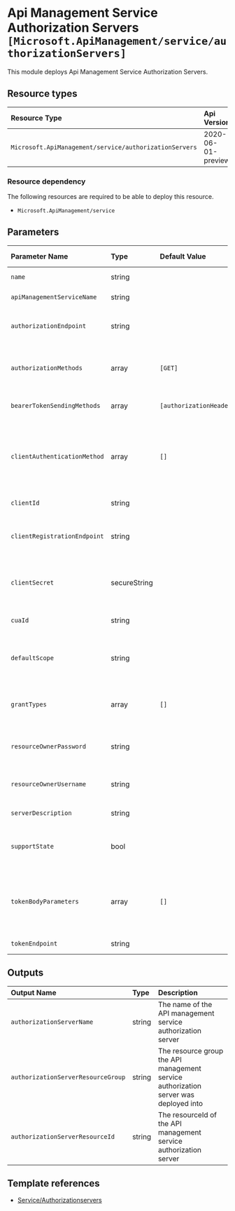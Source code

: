 # Api Management Service Authorization Servers  `[Microsoft.ApiManagement/service/authorizationServers]`

This module deploys Api Management Service Authorization Servers.

## Resource types

| Resource Type | Api Version |
| :-- | :-- |
| `Microsoft.ApiManagement/service/authorizationServers` | 2020-06-01-preview |

### Resource dependency

The following resources are required to be able to deploy this resource.

- `Microsoft.ApiManagement/service`

## Parameters

| Parameter Name | Type | Default Value | Possible Values | Description |
| :-- | :-- | :-- | :-- | :-- |
| `name` | string |  |  | Required. Identifier of the authorization server. |
| `apiManagementServiceName` | string |  |  | Required. The name of the of the Api Management service. |
| `authorizationEndpoint` | string |  |  | Required. OAuth authorization endpoint. See <http://tools.ietf.org/html/rfc6749#section-3.2>. |
| `authorizationMethods` | array | `[GET]` |  | Optional. HTTP verbs supported by the authorization endpoint. GET must be always present. POST is optional. - HEAD, OPTIONS, TRACE, GET, POST, PUT, PATCH, DELETE |
| `bearerTokenSendingMethods` | array | `[authorizationHeader]` |  | Required. Specifies the mechanism by which access token is passed to the API. - authorizationHeader or query |
| `clientAuthenticationMethod` | array | `[]` |  | Required. Method of authentication supported by the token endpoint of this authorization server. Possible values are Basic and/or Body. When Body is specified, client credentials and other parameters are passed within the request body in the application/x-www-form-urlencoded format. - Basic or Body |
| `clientId` | string |  |  | Required. Client or app id registered with this authorization server. |
| `clientRegistrationEndpoint` | string |  |  | Required. Optional reference to a page where client or app registration for this authorization server is performed. Contains absolute URL to entity being referenced. |
| `clientSecret` | secureString |  |  | Required. Client or app secret registered with this authorization server. This property will not be filled on 'GET' operations! Use '/listSecrets' POST request to get the value. |
| `cuaId` | string |  |  | Optional. Customer Usage Attribution id (GUID). This GUID must be previously registered |
| `defaultScope` | string |  |  | Optional. Access token scope that is going to be requested by default. Can be overridden at the API level. Should be provided in the form of a string containing space-delimited values. |
| `grantTypes` | array | `[]` |  | Required. Form of an authorization grant, which the client uses to request the access token. - authorizationCode, implicit, resourceOwnerPassword, clientCredentials |
| `resourceOwnerPassword` | string |  |  | Optional. Can be optionally specified when resource owner password grant type is supported by this authorization server. Default resource owner password. |
| `resourceOwnerUsername` | string |  |  | Optional. Can be optionally specified when resource owner password grant type is supported by this authorization server. Default resource owner username. |
| `serverDescription` | string |  |  | Optional. Description of the authorization server. Can contain HTML formatting tags. |
| `supportState` | bool |  |  | Optional. If true, authorization server will include state parameter from the authorization request to its response. Client may use state parameter to raise protocol security. |
| `tokenBodyParameters` | array | `[]` |  | Optional. Additional parameters required by the token endpoint of this authorization server represented as an array of JSON objects with name and value string properties, i.e. {"name" : "name value", "value": "a value"}. - TokenBodyParameterContract object |
| `tokenEndpoint` | string |  |  | Optional. OAuth token endpoint. Contains absolute URI to entity being referenced. |

## Outputs

| Output Name | Type | Description |
| :-- | :-- | :-- |
| `authorizationServerName` | string | The name of the API management service authorization server |
| `authorizationServerResourceGroup` | string | The resource group the API management service authorization server was deployed into |
| `authorizationServerResourceId` | string | The resourceId of the API management service authorization server |

## Template references

- [Service/Authorizationservers](https://docs.microsoft.com/en-us/azure/templates/Microsoft.ApiManagement/2020-06-01-preview/service/authorizationServers)
